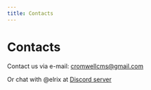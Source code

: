 ```yaml
---
title: Contacts
---
```


# Contacts

Contact us via e-mail: cromwellcms@gmail.com

Or chat with @elrix at [Discord server](https://discord.gg/mxmJNSZ2gn)

